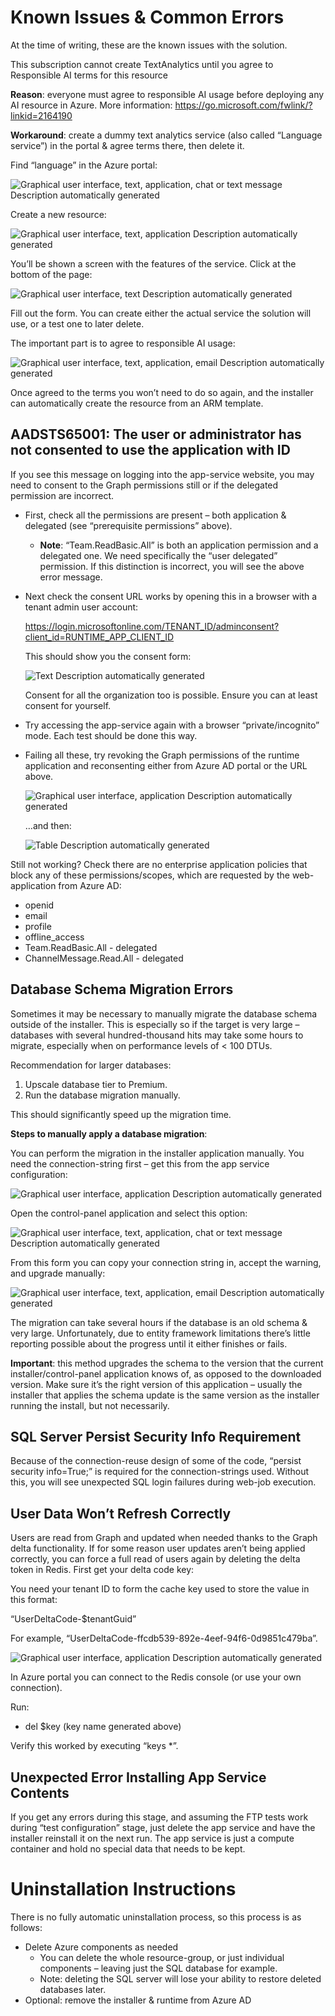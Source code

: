 # Known Issues & Common Errors

At the time of writing, these are the known issues with the solution.

This subscription cannot create TextAnalytics until you agree to Responsible AI terms for this resource

**Reason**: everyone must agree to responsible AI usage before deploying any AI resource in Azure. More information: <https://go.microsoft.com/fwlink/?linkid=2164190>

**Workaround**: create a dummy text analytics service (also called “Language service”) in the portal & agree terms there, then delete it.

Find “language” in the Azure portal:

![Graphical user interface, text, application, chat or text message Description automatically generated](media/50777175522f8471c45cc9b4153d9815.png)

Create a new resource:

![Graphical user interface, text, application Description automatically generated](media/dc6a4cc8bdc1c9e55a6a895de9755fa5.png)

You’ll be shown a screen with the features of the service. Click at the bottom of the page:

![Graphical user interface, text Description automatically generated](media/5c4c42d453be6c02d3d19d2ec2307cf6.png)

Fill out the form. You can create either the actual service the solution will use, or a test one to later delete.

The important part is to agree to responsible AI usage:

![Graphical user interface, text, application, email Description automatically generated](media/f3f96dcce2d8f0b55ad3ba14436a0c49.png)

Once agreed to the terms you won’t need to do so again, and the installer can automatically create the resource from an ARM template.

## AADSTS65001: The user or administrator has not consented to use the application with ID

If you see this message on logging into the app-service website, you may need to consent to the Graph permissions still or if the delegated permission are incorrect.

-   First, check all the permissions are present – both application & delegated (see “prerequisite permissions” above).
    -   **Note**: “Team.ReadBasic.All” is both an application permission and a delegated one. We need specifically the “user delegated” permission. If this distinction is incorrect, you will see the above error message.
-   Next check the consent URL works by opening this in a browser with a tenant admin user account:

    https://login.microsoftonline.com/TENANT_ID/adminconsent?client_id=RUNTIME_APP_CLIENT_ID

    This should show you the consent form:

    ![Text Description automatically generated](media/1f5ef5e49c6197201c388606db8fc1fc.png)

    Consent for all the organization too is possible. Ensure you can at least consent for yourself.

-   Try accessing the app-service again with a browser “private/incognito” mode. Each test should be done this way.
-   Failing all these, try revoking the Graph permissions of the runtime application and reconsenting either from Azure AD portal or the URL above.

    ![Graphical user interface, application Description automatically generated](media/3f72d03e97f2367f86fd073cb2e08354.png)

    …and then:

    ![Table Description automatically generated](media/491a13ea36ca3c072615691f8b89c984.png)

Still not working? Check there are no enterprise application policies that block any of these permissions/scopes, which are requested by the web-application from Azure AD:

-   openid
-   email
-   profile
-   offline_access
-   Team.ReadBasic.All - delegated
-   ChannelMessage.Read.All - delegated

## Database Schema Migration Errors

Sometimes it may be necessary to manually migrate the database schema outside of the installer. This is especially so if the target is very large – databases with several hundred-thousand hits may take some hours to migrate, especially when on performance levels of \< 100 DTUs.

Recommendation for larger databases:

1.  Upscale database tier to Premium.
2.  Run the database migration manually.

This should significantly speed up the migration time.

**Steps to manually apply a database migration**:

You can perform the migration in the installer application manually. You need the connection-string first – get this from the app service configuration:

![Graphical user interface, application Description automatically generated](media/0d6db61855191f785f08056d73be4279.png)

Open the control-panel application and select this option:

![Graphical user interface, text, application, chat or text message Description automatically generated](media/a86fa7da02b4ab749425c0fa4507029f.png)

From this form you can copy your connection string in, accept the warning, and upgrade manually:

![Graphical user interface, text, application, email Description automatically generated](media/6b28cd7bddeaa6a450a357f6868ffc73.png)

The migration can take several hours if the database is an old schema & very large. Unfortunately, due to entity framework limitations there’s little reporting possible about the progress until it either finishes or fails.

**Important**: this method upgrades the schema to the version that the current installer/control-panel application knows of, as opposed to the downloaded version. Make sure it’s the right version of this application – usually the installer that applies the schema update is the same version as the installer running the install, but not necessarily.

## SQL Server Persist Security Info Requirement

Because of the connection-reuse design of some of the code, “persist security info=True;” is required for the connection-strings used. Without this, you will see unexpected SQL login failures during web-job execution.

## User Data Won’t Refresh Correctly

Users are read from Graph and updated when needed thanks to the Graph delta functionality. If for some reason user updates aren’t being applied correctly, you can force a full read of users again by deleting the delta token in Redis. First get your delta code key:

You need your tenant ID to form the cache key used to store the value in this format:

“UserDeltaCode-\$tenantGuid”

For example, “UserDeltaCode-ffcdb539-892e-4eef-94f6-0d9851c479ba”.

![Graphical user interface, application Description automatically generated](media/8e7b630baa9e11beafd64de74cbcce38.png)

In Azure portal you can connect to the Redis console (or use your own connection).

Run:

-   del \$key (key name generated above)

Verify this worked by executing “keys \*”.

## Unexpected Error Installing App Service Contents

If you get any errors during this stage, and assuming the FTP tests work during “test configuration” stage, just delete the app service and have the installer reinstall it on the next run. The app service is just a compute container and hold no special data that needs to be kept.

# Uninstallation Instructions

There is no fully automatic uninstallation process, so this process is as follows:

-   Delete Azure components as needed
    -   You can delete the whole resource-group, or just individual components – leaving just the SQL database for example.
    -   Note: deleting the SQL server will lose your ability to restore deleted databases later.
-   Optional: remove the installer & runtime from Azure AD
